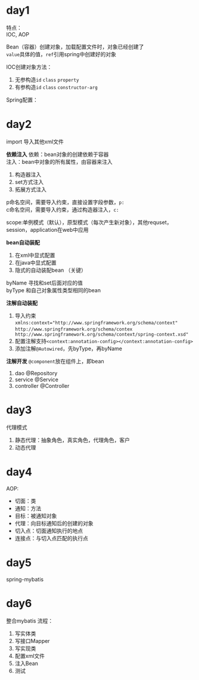 # day1
特点：  
IOC, AOP

Bean（容器）创建对象，加载配置文件时，对象已经创建了  
`value`具体的值，`ref`引用spring中创建好的对象

IOC创建对象方法：
1. 无参构造`id` `class` `property`
2. 有参构造`id` `class` `constructor-arg`

Spring配置：

# day2
import 导入其他xml文件

**依赖注入**
依赖：bean对象的创建依赖于容器  
注入：bean中对象的所有属性，由容器来注入
1. 构造器注入
2. set方式注入
3. 拓展方式注入

p命名空间，需要导入约束，直接设置字段参数，`p:`  
c命名空间，需要导入约束，通过构造器注入，`c:`

scope:单例模式（默认），原型模式（每次产生新对象），其他requset，session，application在web中应用

**bean自动装配**
1. 在xml中显式配置
2. 在java中显式配置
3. 隐式的自动装配bean （关键）

byName 寻找和set后面对应的值  
byType 和自己对象属性类型相同的bean

**注解自动装配**
1. 导入约束`xmlns:context="http://www.springframework.org/schema/context"` `http://www.springframework.org/schema/contex http://www.springframework.org/schema/context/spring-context.xsd"`
2. 配置注解支持`<context:annotation-config></context:annotation-config>`
3. 添加注解`@Autowired`，先byType，再byName

**注解开发**
`@component`放在组件上，即bean
1. dao @Repository
2. service @Service
3. controller @Controller

# day3
代理模式
1. 静态代理：抽象角色，真实角色，代理角色，客户
3. 动态代理

# day4
AOP:
- 切面：类
- 通知：方法
- 目标：被通知对象
- 代理：向目标通知后的创建的对象
- 切入点：切面通知执行的地点
- 连接点：与切入点匹配的执行点

# day5
spring-mybatis

# day6
整合mybatis
流程：
1. 写实体类
2. 写接口Mapper
3. 写实现类
4. 配置xml文件
5. 注入Bean
6. 测试
